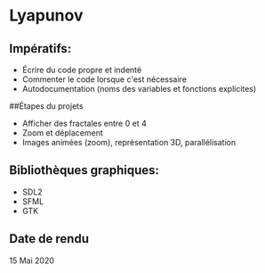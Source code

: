 # Lyapunov

## Impératifs:
- Écrire du code propre et indenté
- Commenter le code lorsque c'est nécessaire
- Autodocumentation (noms des variables et fonctions explicites)

##Étapes du projets
- Afficher des fractales entre 0 et 4
- Zoom et déplacement
- Images animées (zoom), représentation 3D, parallélisation

## Bibliothèques graphiques:
- SDL2
- SFML
- GTK

## Date de rendu

15 Mai 2020